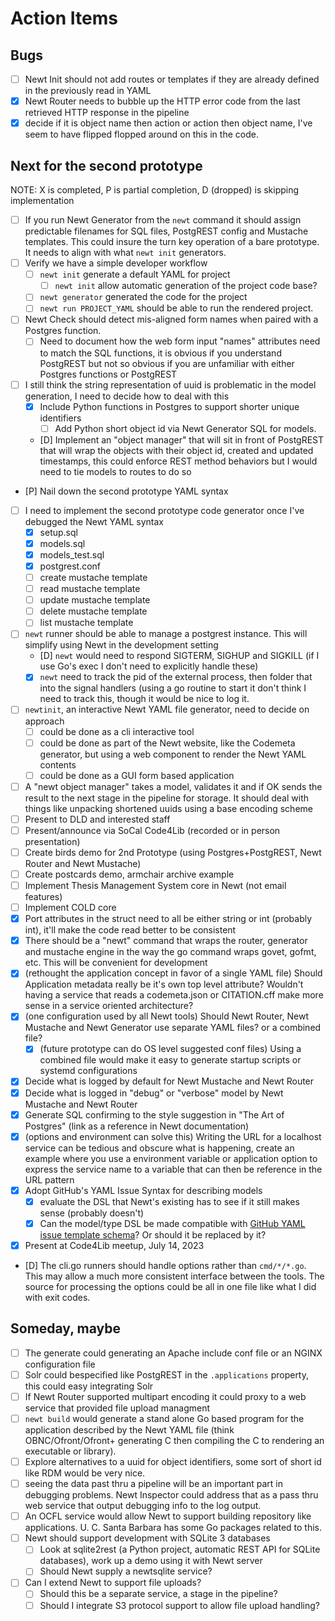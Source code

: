 
# Action Items

## Bugs

- [ ] Newt Init should not add routes or templates if they are already defined in the previously read in YAML
- [X] Newt Router needs to bubble up the HTTP error code from the last retrieved  HTTP response in the pipeline
- [X] decide if it is object name then action or action then object name, I've seem to have flipped flopped around on this in the code.

## Next for the second prototype 

NOTE: X is completed, P is partial completion, D (dropped) is skipping implementation

- [ ] If you run Newt Generator from the `newt` command it should assign predictable filenames for SQL files, PostgREST config and Mustache templates. This could insure the turn key operation of a bare prototype. It needs to align with what `newt init` generators.
- [ ] Verify we have a simple developer workflow
    - [ ] `newt init` generate a default YAML for project
        - [ ] `newt init` allow automatic generation of the project code base?
    - [ ] `newt generator` generated the code for the project
    - [ ] `newt run PROJECT_YAML` should be able to run the rendered project.
- [ ] Newt Check should detect mis-aligned form names when paired with a Postgres function.
    - [ ] Need to document how the web form input "names" attributes need to match the SQL functions, it is obvious if you understand PostgREST but not so obvious if you are unfamiliar with either Postgres functions or PostgREST
- [ ] I still think the string representation of uuid is problematic in the model generation, I need to decide how to deal with this
  - [X] Include Python functions in Postgres to support shorter unique identifiers
    - [ ] Add Python short object id via Newt Generator SQL for models.
  - [D] Implement an "object manager" that will sit in front of PostgREST that will wrap the objects with their object id, created and updated timestamps, this could enforce REST method behaviors but I would need to tie models to routes to do so
- [P] Nail down the second prototype YAML syntax
- [ ] I need to implement the second prototype code generator once I've debugged the Newt YAML syntax
    - [X] setup.sql
    - [X] models.sql
    - [X] models\_test.sql
    - [X] postgrest.conf
    - [ ] create mustache template
    - [ ] read mustache template
    - [ ] update mustache template
    - [ ] delete mustache template
    - [ ] list mustache template
- [ ] `newt` runner should be able to manage a postgrest instance. This will simplify using Newt in the development setting
  - [D] `newt` would need to respond SIGTERM, SIGHUP and SIGKILL (if I use Go's exec I don't need to explicitly handle these)
  - [X] `newt` need to track the pid of the external process, then folder that into the signal handlers (using a go routine to start it don't think I need to track this, though it would be nice to log it.
- [ ] `newtinit`, an interactive Newt YAML file generator, need to decide on approach
    - [ ] could be done as a cli interactive tool
    - [ ] could be done as part of the Newt website, like the Codemeta generator, but using a web component to render the Newt YAML contents
    - [ ] could be done as a GUI form based application
- [ ] A "newt object manager" takes a model, validates it and if OK sends the result to the next stage in the pipeline for storage. It should deal with things like unpacking shortened uuids using a base encoding scheme
- [ ] Present to DLD and interested staff
- [ ] Present/announce via SoCal Code4Lib (recorded or in person presentation)
- [ ] Create birds demo for 2nd Prototype (using Postgres+PostgREST, Newt Router and Newt Mustache)
- [ ] Create postcards demo, armchair archive example
- [ ] Implement Thesis Management System core in Newt (not email features)
- [ ] Implement COLD core
- [X] Port attributes in the struct need to all be either string or int (probably int), it'll make the code read better to be consistent
- [X] There should be a "newt" command that wraps the router, generator and mustache engine in the way the go command wraps govet, gofmt, etc. This will be convenient for development
- [X] (rethought the application concept in favor of a single YAML file) Should Application metadata really be it's own top level attribute? Wouldn't having a service that reads a codemeta.json or CITATION.cff make more sense in a service oriented architecture?
- [X] (one configuration used by all Newt tools) Should Newt Router, Newt Mustache and Newt Generator use separate YAML files? or a combined file?
  - [X] (future prototype can do OS level suggested conf files) Using a combined file would make it easy to generate startup scripts or systemd configurations
- [X] Decide what is logged by default for Newt Mustache and Newt Router
- [X] Decide what is logged in "debug" or "verbose" model by Newt Mustache and Newt Router
- [X] Generate SQL confirming to the style suggestion in "The Art of Postgres" (link as a reference in Newt documentation)
- [X] (options and environment can solve this) Writing the URL for a localhost service can be tedious and obscure what is happening, create an example where you use a environment variable or application option to express the service name to a variable that can then be reference in the URL pattern
- [X] Adopt GitHub's YAML Issue Syntax for describing models
  - [X] evaluate the DSL that Newt's existing has to see if it still makes sense (probably doesn't)
  - [X] Can the model/type DSL be made compatible with [GitHub YAML issue template schema](https://docs.github.com/en/communities/using-templates-to-encourage-useful-issues-and-pull-requests/syntax-for-githubs-form-schema)? Or should it be replaced by it?
- [X] Present at Code4Lib meetup, July 14, 2023
- [D] The cli.go runners should handle options rather than `cmd/*/*.go`. This may allow a much more consistent interface between the tools. The source for processing the options could be all in one file like what I did with exit codes.

## Someday, maybe

- [ ] The generate could generating an Apache include conf file or an NGINX configuration file
- [ ] Solr could bespecified like PostgREST in the `.applications` property, this could easy integrating Solr
- [ ] If Newt Router supported multipart encoding it could proxy to a web service that provided file upload managment
- [ ] `newt build` would generate a stand alone Go based program for the application described by the Newt YAML file (think OBNC/Ofront/Ofront+ generating C then compiling the C to rendering an executable or library).
- [ ] Explore alternatives to a uuid for object identifiers, some sort of short id like RDM would be very nice.
- [ ] seeing the data past thru a pipeline will be an important part in debugging problems. Newt Inspector could address that as a pass thru web service that output debugging info to the log output.
- [ ] An OCFL service would allow Newt to support building repository like applications. U. C. Santa Barbara has some Go packages related to this.
- [ ] Newt should support development with SQLite 3 databases
  - [ ] Look at sqlite2rest (a Python project, automatic REST API for SQLite databases), work up a demo using it with Newt server
  - [ ] Should Newt supply a newtsqlite service?
- [ ] Can I extend Newt to support file uploads?
  - [ ] Should this be a separate service, a stage in the pipeline?
  - [ ] Should I integrate S3 protocol support to allow file upload handling?

